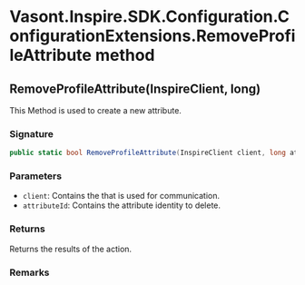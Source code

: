 # Vasont.Inspire.SDK.Configuration.ConfigurationExtensions.RemoveProfileAttribute method
## RemoveProfileAttribute(InspireClient, long)
This Method is used to create a new attribute.

### Signature
```csharp
public static bool RemoveProfileAttribute(InspireClient client, long attributeId)
```
### Parameters
- `client`: Contains the  that is used for communication.
- `attributeId`: Contains the attribute identity to delete.

### Returns
Returns the results of the action.
### Remarks

